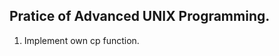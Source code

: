 Pratice of Advanced UNIX Programming.
---------------------------------------------
1. Implement own cp function.
